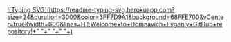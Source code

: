[![Typing SVG](https://readme-typing-svg.herokuapp.com?size=24&duration=3000&color=3FF7D9A1&background=68FFE700&vCenter=true&width=600&lines=Hi!;Welcome+to+Domnavich+Evgeniy+GitHub+repository!+" "+" "+" "+)](https://git.io/typing-svg)


